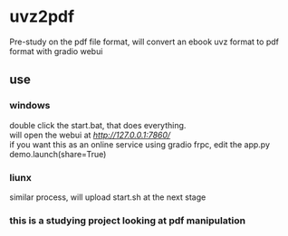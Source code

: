 # uvz2pdf
Pre-study on the pdf file format, will convert an ebook uvz format to pdf format with gradio webui

## use

### windows
double click the start.bat, that does everything. <br>
will open the webui at *http://127.0.0.1:7860/* <br>
if you want this as an online service using gradio frpc, edit the app.py<br>
demo.launch(share=True) 

### liunx
similar process, will upload start.sh at the next stage

### this is a studying project looking at pdf manipulation
